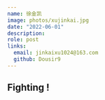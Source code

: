 ```yaml
---
name: 徐金凯
image: photos/xujinkai.jpg
date: "2022-06-01"
description: 
role: post
links:
  email: jinkaixu1024@163.com
  github: Dousir9
---
```


## Fighting !
